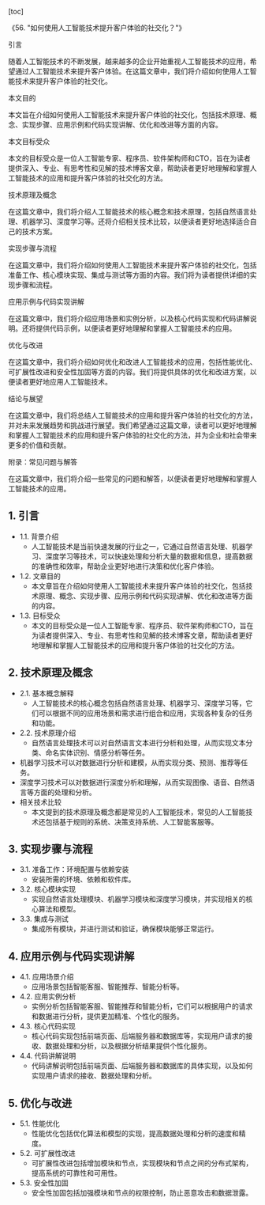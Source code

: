 
[toc]                    
                
                
《56. "如何使用人工智能技术提升客户体验的社交化？"》

引言

随着人工智能技术的不断发展，越来越多的企业开始重视人工智能技术的应用，希望通过人工智能技术来提升客户体验。在这篇文章中，我们将介绍如何使用人工智能技术来提升客户体验的社交化。

本文目的

本文旨在介绍如何使用人工智能技术来提升客户体验的社交化，包括技术原理、概念、实现步骤、应用示例和代码实现讲解、优化和改进等方面的内容。

本文目标受众

本文的目标受众是一位人工智能专家、程序员、软件架构师和CTO，旨在为读者提供深入、专业、有思考性和见解的技术博客文章，帮助读者更好地理解和掌握人工智能技术的应用和提升客户体验的社交化的方法。

技术原理及概念

在这篇文章中，我们将介绍人工智能技术的核心概念和技术原理，包括自然语言处理、机器学习、深度学习等。还将介绍相关技术比较，以便读者更好地选择适合自己的技术方案。

实现步骤与流程

在这篇文章中，我们将介绍如何使用人工智能技术来提升客户体验的社交化，包括准备工作、核心模块实现、集成与测试等方面的内容。我们将为读者提供详细的实现步骤和流程。

应用示例与代码实现讲解

在这篇文章中，我们将介绍应用场景和实例分析，以及核心代码实现和代码讲解说明。还将提供代码示例，以便读者更好地理解和掌握人工智能技术的应用。

优化与改进

在这篇文章中，我们将介绍如何优化和改进人工智能技术的应用，包括性能优化、可扩展性改进和安全性加固等方面的内容。我们将提供具体的优化和改进方案，以便读者更好地应用人工智能技术。

结论与展望

在这篇文章中，我们将总结人工智能技术的应用和提升客户体验的社交化的方法，并对未来发展趋势和挑战进行展望。我们希望通过这篇文章，读者可以更好地理解和掌握人工智能技术的应用和提升客户体验的社交化的方法，并为企业和社会带来更多的价值和贡献。

附录：常见问题与解答

在这篇文章中，我们将介绍一些常见的问题和解答，以便读者更好地理解和掌握人工智能技术的应用。

## 1. 引言

- 1.1. 背景介绍
    - 人工智能技术是当前快速发展的行业之一，它通过自然语言处理、机器学习、深度学习等技术，可以快速处理和分析大量的数据和信息，提高数据的准确性和效率，帮助企业更好地进行决策和优化客户体验。
- 1.2. 文章目的
    - 本文章旨在介绍如何使用人工智能技术来提升客户体验的社交化，包括技术原理、概念、实现步骤、应用示例和代码实现讲解、优化和改进等方面的内容。
- 1.3. 目标受众
    - 本文的目标受众是一位人工智能专家、程序员、软件架构师和CTO，旨在为读者提供深入、专业、有思考性和见解的技术博客文章，帮助读者更好地理解和掌握人工智能技术的应用和提升客户体验的社交化的方法。

## 2. 技术原理及概念

- 2.1. 基本概念解释
    - 人工智能技术的核心概念包括自然语言处理、机器学习、深度学习等，它们可以根据不同的应用场景和需求进行组合和应用，实现各种复杂的任务和功能。
- 2.2. 技术原理介绍
    - 自然语言处理技术可以对自然语言文本进行分析和处理，从而实现文本分类、命名实体识别、情感分析等任务。
- 机器学习技术可以对数据进行分析和建模，从而实现分类、预测、推荐等任务。
- 深度学习技术可以对数据进行深度分析和理解，从而实现图像、语音、自然语言等方面的处理和分析。
- 相关技术比较
    - 本文提到的技术原理及概念都是常见的人工智能技术，常见的人工智能技术还包括基于规则的系统、决策支持系统、人工智能客服等。

## 3. 实现步骤与流程

- 3.1. 准备工作：环境配置与依赖安装
    - 安装所需的环境、依赖和软件库。
- 3.2. 核心模块实现
    - 实现自然语言处理模块、机器学习模块和深度学习模块，并实现相关的核心算法和模型。
- 3.3. 集成与测试
    - 集成所有模块，并进行测试和验证，确保模块能够正常运行。

## 4. 应用示例与代码实现讲解

- 4.1. 应用场景介绍
    - 应用场景包括智能客服、智能推荐、智能分析等。
- 4.2. 应用实例分析
    - 实例分析包括智能客服、智能推荐和智能分析，它们可以根据用户的请求和数据进行分析，提供更加精准、个性化的服务。
- 4.3. 核心代码实现
    - 核心代码实现包括前端页面、后端服务器和数据库等，实现用户请求的接收、数据处理和分析，以及根据分析结果提供个性化服务。
- 4.4. 代码讲解说明
    - 代码讲解说明包括前端页面、后端服务器和数据库的具体实现，以及如何实现用户请求的接收、数据处理和分析。

## 5. 优化与改进

- 5.1. 性能优化
    - 性能优化包括优化算法和模型的实现，提高数据处理和分析的速度和精度。
- 5.2. 可扩展性改进
    - 可扩展性改进包括增加模块和节点，实现模块和节点之间的分布式架构，提高系统的可靠性和可用性。
- 5.3. 安全性加固
    - 安全性加固包括加强模块和节点的权限控制，防止恶意攻击和数据泄露。

